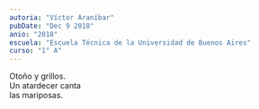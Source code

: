 ```yaml
---
autoria: "Víctor Araníbar"
pubDate: "Dec 9 2018"
anio: "2018"
escuela: "Escuela Técnica de la Universidad de Buenos Aires"
curso: "1° A"
---
```


Otoño y grillos.\
Un atardecer canta\
las mariposas.
